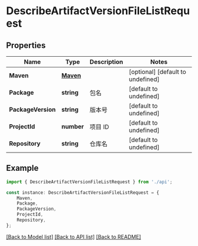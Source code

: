 # DescribeArtifactVersionFileListRequest


## Properties

Name | Type | Description | Notes
------------ | ------------- | ------------- | -------------
**Maven** | [**Maven**](Maven.md) |  | [optional] [default to undefined]
**Package** | **string** | 包名 | [default to undefined]
**PackageVersion** | **string** | 版本号 | [default to undefined]
**ProjectId** | **number** | 项目 ID | [default to undefined]
**Repository** | **string** | 仓库名 | [default to undefined]

## Example

```typescript
import { DescribeArtifactVersionFileListRequest } from './api';

const instance: DescribeArtifactVersionFileListRequest = {
    Maven,
    Package,
    PackageVersion,
    ProjectId,
    Repository,
};
```

[[Back to Model list]](../README.md#documentation-for-models) [[Back to API list]](../README.md#documentation-for-api-endpoints) [[Back to README]](../README.md)
